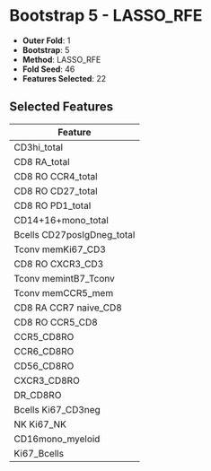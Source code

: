 # Bootstrap 5 - LASSO_RFE

- **Outer Fold**: 1
- **Bootstrap**: 5
- **Method**: LASSO_RFE
- **Fold Seed**: 46
- **Features Selected**: 22

## Selected Features

| Feature |
|---------|
| CD3hi_total |
| CD8 RA_total |
| CD8 RO CCR4_total |
| CD8 RO CD27_total |
| CD8 RO PD1_total |
| CD14+16+mono_total |
| Bcells CD27posIgDneg_total |
| Tconv memKi67_CD3 |
| CD8 RO CXCR3_CD3 |
| Tconv memintB7_Tconv |
| Tconv memCCR5_mem |
| CD8 RA CCR7 naive_CD8 |
| CD8 RO CCR5_CD8 |
| CCR5_CD8RO |
| CCR6_CD8RO |
| CD56_CD8RO |
| CXCR3_CD8RO |
| DR_CD8RO |
| Bcells Ki67_CD3neg |
| NK Ki67_NK |
| CD16mono_myeloid |
| Ki67_Bcells |
